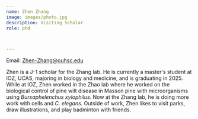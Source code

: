 ```yaml
---
name: Zhen Zhang
image: images/photo.jpg
description: Visiting Scholar
role: phd



---
```

Email: Zhen-Zhang@ouhsc.edu

Zhen is a J-1 scholar for the Zhang lab.  He is currently a master's student at IOZ, UCAS, majoring in biology and medicine, and is graduating in 2025.  While at IOZ, Zhen worked in the Zhao lab where he worked on the biological control of pine wilt disease in Masson pine with microorganisms using *Bursaphelenchus xylophilus*. Now at the Zhang lab, he is doing more work with cells and *C. elegans*. Outside of work, Zhen likes to visit parks, draw illustrations, and play badminton with friends.
